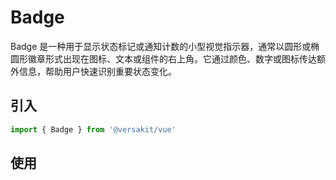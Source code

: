 # Badge

Badge 是一种用于显示状态标记或通知计数的小型视觉指示器，通常以圆形或椭圆形徽章形式出现在图标、文本或组件的右上角。它通过颜色、数字或图标传达额外信息，帮助用户快速识别重要状态变化。

## 引入

```typescript
import { Badge } from '@versakit/vue'
```

## 使用

<demo vue="./example/index.vue" />
